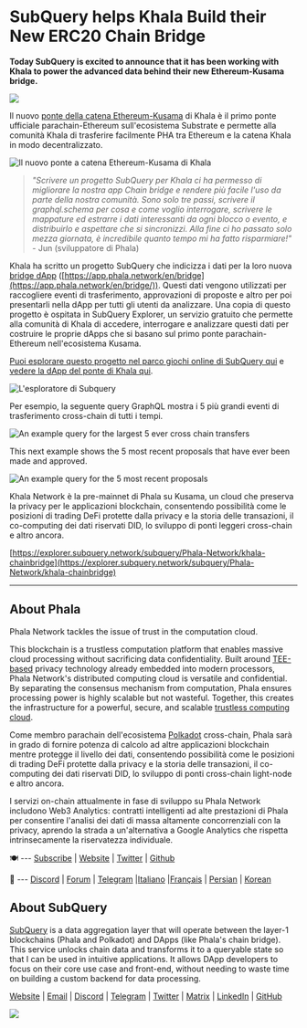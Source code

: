 # SubQuery helps Khala Build their New ERC20 Chain Bridge

**Today SubQuery is excited to announce that it has been working with Khala to power the advanced data behind their new Ethereum-Kusama bridge.**

![](https://miro.medium.com/max/700/1*rXooUCLYTT3rWp-mXSryxg.png)

Il nuovo [ponte della catena Ethereum-Kusama](https://app.phala.network/en/bridge/) di Khala è il primo ponte ufficiale parachain-Ethereum sull'ecosistema Substrate e permette alla comunità Khala di trasferire facilmente PHA tra Ethereum e la catena Khala in modo decentralizzato.

![Il nuovo ponte a catena Ethereum-Kusama di Khala](https://miro.medium.com/max/700/1*9k8TLUugLCsXHWOHlU2Gkg.png)

> _"Scrivere un progetto SubQuery per Khala ci ha permesso di migliorare la nostra app Chain bridge e rendere più facile l'uso da parte della nostra comunità. Sono solo tre passi, scrivere il graphql.schema per cosa e come voglio interrogare, scrivere le mappature ed estrarre i dati interessanti da ogni blocco o evento, e distribuirlo e aspettare che si sincronizzi. Alla fine ci ho passato solo mezza giornata, è incredibile quanto tempo mi ha fatto risparmiare!"_ - Jun (sviluppatore di Phala)

Khala ha scritto un progetto SubQuery che indicizza i dati per la loro nuova [bridge dApp](https://app.phala.network/en/bridge/) ([https://app.phala.network/en/bridge](https://app.phala.network/en/bridge/)). Questi dati vengono utilizzati per raccogliere eventi di trasferimento, approvazioni di proposte e altro per poi presentarli nella dApp per tutti gli utenti da analizzare. Una copia di questo progetto è ospitata in SubQuery Explorer, un servizio gratuito che permette alla comunità di Khala di accedere, interrogare e analizzare questi dati per costruire le proprie dApps che si basano sul primo ponte parachain-Ethereum nell'ecosistema Kusama.

[Puoi esplorare questo progetto nel parco giochi online di SubQuery qui](https://explorer.subquery.network/subquery/Phala-Network/khala-chainbridge) e [vedere la dApp del ponte di Khala qui](https://app.phala.network/en/bridge/).

![L'esploratore di Subquery](https://miro.medium.com/max/700/1*epyc3vnlRiWwEXN27lgZgw.png)

Per esempio, la seguente query GraphQL mostra i 5 più grandi eventi di trasferimento cross-chain di tutti i tempi.

![An example query for the largest 5 ever cross chain transfers](https://miro.medium.com/max/700/1*lQiiQgti75yb1tVoXXxipw.png)

This next example shows the 5 most recent proposals that have ever been made and approved.

![An example query for the 5 most recent proposals](https://miro.medium.com/max/700/1*SdlwnW-kkqZ_Lh4h7KFhtw.png)

Khala Network è la pre-mainnet di Phala su Kusama, un cloud che preserva la privacy per le applicazioni blockchain, consentendo possibilità come le posizioni di trading DeFi protette dalla privacy e la storia delle transazioni, il co-computing dei dati riservati DID, lo sviluppo di ponti leggeri cross-chain e altro ancora.

[https://explorer.subquery.network/subquery/Phala-Network/khala-chainbridge](https://explorer.subquery.network/subquery/Phala-Network/khala-chainbridge)

---

## About Phala

Phala Network tackles the issue of trust in the computation cloud.

This blockchain is a trustless computation platform that enables massive cloud processing without sacrificing data confidentiality. Built around [TEE-based](https://en.wikipedia.org/wiki/Trusted_execution_environment) privacy technology already embedded into modern processors, Phala Network's distributed computing cloud is versatile and confidential. By separating the consensus mechanism from computation, Phala ensures processing power is highly scalable but not wasteful. Together, this creates the infrastructure for a powerful, secure, and scalable [trustless computing cloud](https://medium.com/phala-network/phala-transparent-and-private-global-computation-cloud-2d80c70ad1e9).

Come membro parachain dell'ecosistema [Polkadot](https://polkadot.network/technology/) cross-chain, Phala sarà in grado di fornire potenza di calcolo ad altre applicazioni blockchain mentre protegge il livello dei dati, consentendo possibilità come le posizioni di trading DeFi protette dalla privacy e la storia delle transazioni, il co-computing dei dati riservati DID, lo sviluppo di ponti cross-chain light-node e altro ancora.

I servizi on-chain attualmente in fase di sviluppo su Phala Network includono Web3 Analytics: contratti intelligenti ad alte prestazioni di Phala per consentire l'analisi dei dati di massa altamente concorrenziali con la privacy, aprendo la strada a un'alternativa a Google Analytics che rispetta intrinsecamente la riservatezza individuale.

🍽 --- [Subscribe](https://mailchi.mp/fd48395f09dc/w3a-landing-page) | [Website](https://phala.network/) | [Twitter](https://twitter.com/PhalaNetwork) | [Github](https://github.com/Phala-Network)

🥤 --- [Discord](https://discord.gg/myBmQu5) | [Forum](https://forum.phala.network/) | [Telegram](https://t.me/phalanetwork) |[Italiano](https://medium.com/phala-italia/ancora-pi%C3%B9-premi-in-arrivo-fino-a-150-pha-per-ksm-e-nuove-nft-in-edizione-speciale-ba2776148de8) |[Français](https://medium.com/phala-fran%C3%A7ais/encore-plus-de-r%C3%A9compenses-jusqu%C3%A0-150-pha-par-ksm-et-de-nouveaux-nft-%C3%A9dition-sp%C3%A9ciale-9e5f7683c5b6) | [Persian](https://virgool.io/PhalaNetwork-Persian/%D8%AC%D9%88%D8%A7%DB%8C%D8%B2-%D8%A8%DB%8C%D8%B4%D8%AA%D8%B1-%D8%A8%D8%B2%D9%88%D8%AF%DB%8C-%D8%AA%D8%A7-%DB%B1%DB%B5%DB%B0-pha-%D8%A8%D9%87-%D8%A7%D8%B2%D8%A7%DB%8C-%D9%87%D8%B1-ksm-%D9%88-%D9%86%D8%B3%D8%AE%D9%87-%D9%87%D8%A7%DB%8C-nft-%D9%88%DB%8C%DA%98%D9%87-ejxonlenaxp2) | [Korean](https://medium.com/phala-%ED%95%9C%EA%B5%AD)

## About SubQuery

[SubQuery](https://subquery.network/) is a data aggregation layer that will operate between the layer-1 blockchains (Phala and Polkadot) and DApps (like Phala's chain bridge). This service unlocks chain data and transforms it to a queryable state so that I can be used in intuitive applications. It allows DApp developers to focus on their core use case and front-end, without needing to waste time on building a custom backend for data processing.

[Website](https://subquery.network/) | [Email](mailto:hello@subquery.network) | [Discord](https://discord.com/invite/78zg8aBSMG) | [Telegram](https://t.me/subquerynetwork) | [Twitter](https://twitter.com/subquerynetwork) | [Matrix](https://matrix.to/#/#subquery:matrix.org) | [LinkedIn](https://www.linkedin.com/company/subquery) | [GitHub](https://github.com/subquery)

![](https://miro.medium.com/max/600/1*3BFCkeqtKBhQXKg2C_iFwQ.gif)
